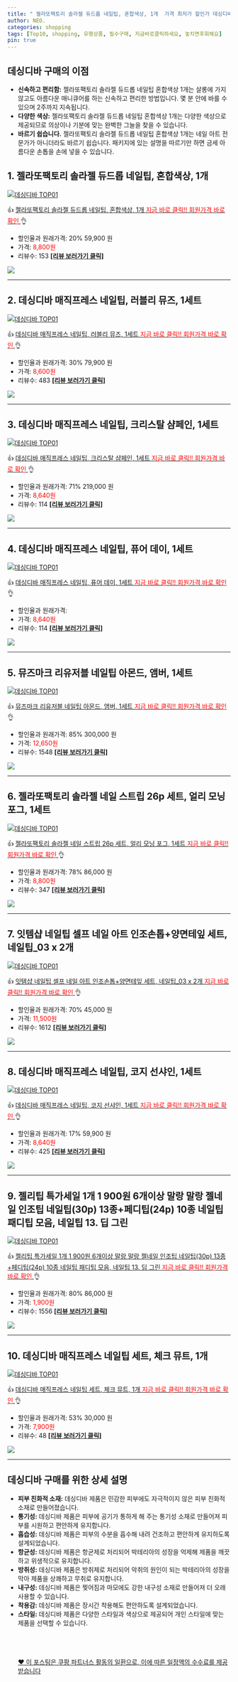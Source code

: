 ```yaml
---
title: " 젤라또팩토리 솔라젤 듀드롭 네일팁, 혼합색상, 1개  가격 최저가 할인가 데싱디바 최저가 추천 제품 비교"
author: NEO.
categories: shopping
tags: [Top10, shopping, 유행상품, 필수구매, 지금바로클릭하세요, 놓치면후회해요]
pin: true
---
```

## 데싱디바 구매의 이점
* **신속하고 편리함:** 젤라또팩토리 솔라젤 듀드롭 네일팁 혼합색상 1개는 살롱에 가지 않고도 아름다운 매니큐어를 하는 신속하고 편리한 방법입니다. 몇 분 안에 바를 수 있으며 2주까지 지속됩니다.
* **다양한 색상:** 젤라또팩토리 솔라젤 듀드롭 네일팁 혼합색상 1개는 다양한 색상으로 제공되므로 의상이나 기분에 맞는 완벽한 그늘을 찾을 수 있습니다.
* **바르기 쉽습니다.** 젤라또팩토리 솔라젤 듀드롭 네일팁 혼합색상 1개는 네일 아트 전문가가 아니더라도 바르기 쉽습니다. 패키지에 있는 설명을 따르기만 하면 금세 아름다운 손톱을 손에 넣을 수 있습니다.

   

## 1.  젤라또팩토리 솔라젤 듀드롭 네일팁, 혼합색상, 1개 

[![데싱디바 TOP01](https://thumbnail6.coupangcdn.com/thumbnails/remote/490x490ex/image/retail/images/2023/11/07/10/5/75836d7d-da9d-46ed-8641-c129dc4460f3.jpg)](https://link.coupang.com/re/AFFSDP?lptag=AF3617701&subid=GithubCoopas&pageKey=7701416010&traceid=V0-153&itemId=20620936137&vendorItemId=87695182585)


👍 [ 젤라또팩토리 솔라젤 듀드롭 네일팁, 혼합색상, 1개  <font color=red> 지금 바로 클릭!! 회원가격 바로 확인 </font> ](https://link.coupang.com/re/AFFSDP?lptag=AF3617701&subid=GithubCoopas&pageKey=7701416010&traceid=V0-153&itemId=20620936137&vendorItemId=87695182585) 👌 


- 할인율과 원래가격: 20%  59,900   원
- 가격: <span style='color:red'>8,800원</span>
- 리뷰수: 153  [**[리뷰 보러가기 클릭]**](https://link.coupang.com/re/AFFSDP?lptag=AF3617701&subid=GithubCoopas&pageKey=7701416010&traceid=V0-153&itemId=20620936137&vendorItemId=87695182585)

[![](/discount_price.png)](https://link.coupang.com/re/AFFSDP?lptag=AF3617701&subid=GithubCoopas&pageKey=7701416010&traceid=V0-153&itemId=20620936137&vendorItemId=87695182585)

---


   

## 2.  데싱디바 매직프레스 네일팁, 러블리 뮤즈, 1세트 

[![데싱디바 TOP01](https://thumbnail8.coupangcdn.com/thumbnails/remote/490x490ex/image/rs_quotation_api/zj48xbp2/985e4a99270c47ec8db4e12e187b26fe.jpg)](https://link.coupang.com/re/AFFSDP?lptag=AF3617701&subid=GithubCoopas&pageKey=6763778287&traceid=V0-153&itemId=15858778540&vendorItemId=83068951044)


👍 [ 데싱디바 매직프레스 네일팁, 러블리 뮤즈, 1세트  <font color=red> 지금 바로 클릭!! 회원가격 바로 확인 </font> ](https://link.coupang.com/re/AFFSDP?lptag=AF3617701&subid=GithubCoopas&pageKey=6763778287&traceid=V0-153&itemId=15858778540&vendorItemId=83068951044) 👌 


- 할인율과 원래가격: 30%  79,900   원
- 가격: <span style='color:red'>8,600원</span>
- 리뷰수: 483  [**[리뷰 보러가기 클릭]**](https://link.coupang.com/re/AFFSDP?lptag=AF3617701&subid=GithubCoopas&pageKey=6763778287&traceid=V0-153&itemId=15858778540&vendorItemId=83068951044)

[![](/discount_price.png)](https://link.coupang.com/re/AFFSDP?lptag=AF3617701&subid=GithubCoopas&pageKey=6763778287&traceid=V0-153&itemId=15858778540&vendorItemId=83068951044)

---


   

## 3.  데싱디바 매직프레스 네일팁, 크리스탈 샴페인, 1세트 

[![데싱디바 TOP01](https://thumbnail10.coupangcdn.com/thumbnails/remote/490x490ex/image/rs_quotation_api/up9veoph/d1bff62a104c42319de4ccc98c781d77.jpg)](https://link.coupang.com/re/AFFSDP?lptag=AF3617701&subid=GithubCoopas&pageKey=6763778287&traceid=V0-153&itemId=15858778497&vendorItemId=83068950915)


👍 [ 데싱디바 매직프레스 네일팁, 크리스탈 샴페인, 1세트  <font color=red> 지금 바로 클릭!! 회원가격 바로 확인 </font> ](https://link.coupang.com/re/AFFSDP?lptag=AF3617701&subid=GithubCoopas&pageKey=6763778287&traceid=V0-153&itemId=15858778497&vendorItemId=83068950915) 👌 


- 할인율과 원래가격: 71%  219,000   원
- 가격: <span style='color:red'>8,640원</span>
- 리뷰수: 114  [**[리뷰 보러가기 클릭]**](https://link.coupang.com/re/AFFSDP?lptag=AF3617701&subid=GithubCoopas&pageKey=6763778287&traceid=V0-153&itemId=15858778497&vendorItemId=83068950915)

[![](/discount_price.png)](https://link.coupang.com/re/AFFSDP?lptag=AF3617701&subid=GithubCoopas&pageKey=6763778287&traceid=V0-153&itemId=15858778497&vendorItemId=83068950915)

---


   

## 4.  데싱디바 매직프레스 네일팁, 퓨어 데이, 1세트 

[![데싱디바 TOP01](https://thumbnail6.coupangcdn.com/thumbnails/remote/490x490ex/image/rs_quotation_api/cmk1pz8m/f0987a50251e47eb845065e129179be8.jpg)](https://link.coupang.com/re/AFFSDP?lptag=AF3617701&subid=GithubCoopas&pageKey=6763778287&traceid=V0-153&itemId=15858778492&vendorItemId=83068950894)


👍 [ 데싱디바 매직프레스 네일팁, 퓨어 데이, 1세트  <font color=red> 지금 바로 클릭!! 회원가격 바로 확인 </font> ](https://link.coupang.com/re/AFFSDP?lptag=AF3617701&subid=GithubCoopas&pageKey=6763778287&traceid=V0-153&itemId=15858778492&vendorItemId=83068950894) 👌 


- 할인율과 원래가격: 
- 가격: <span style='color:red'>8,640원</span>
- 리뷰수: 114  [**[리뷰 보러가기 클릭]**](https://link.coupang.com/re/AFFSDP?lptag=AF3617701&subid=GithubCoopas&pageKey=6763778287&traceid=V0-153&itemId=15858778492&vendorItemId=83068950894)

[![](/discount_price.png)](https://link.coupang.com/re/AFFSDP?lptag=AF3617701&subid=GithubCoopas&pageKey=6763778287&traceid=V0-153&itemId=15858778492&vendorItemId=83068950894)

---


   

## 5.  뮤즈마크 리유저블 네일팁 아몬드, 앰버, 1세트 

[![데싱디바 TOP01](https://thumbnail7.coupangcdn.com/thumbnails/remote/490x490ex/image/rs_quotation_api/qaocazfs/8bf35ffc7a9e4b8292f5e2d1d9339d95.jpg)](https://link.coupang.com/re/AFFSDP?lptag=AF3617701&subid=GithubCoopas&pageKey=6666696224&traceid=V0-153&itemId=19859413200&vendorItemId=87120431418)


👍 [ 뮤즈마크 리유저블 네일팁 아몬드, 앰버, 1세트  <font color=red> 지금 바로 클릭!! 회원가격 바로 확인 </font> ](https://link.coupang.com/re/AFFSDP?lptag=AF3617701&subid=GithubCoopas&pageKey=6666696224&traceid=V0-153&itemId=19859413200&vendorItemId=87120431418) 👌 


- 할인율과 원래가격: 85%  300,000   원
- 가격: <span style='color:red'>12,650원</span>
- 리뷰수: 1548  [**[리뷰 보러가기 클릭]**](https://link.coupang.com/re/AFFSDP?lptag=AF3617701&subid=GithubCoopas&pageKey=6666696224&traceid=V0-153&itemId=19859413200&vendorItemId=87120431418)

[![](/discount_price.png)](https://link.coupang.com/re/AFFSDP?lptag=AF3617701&subid=GithubCoopas&pageKey=6666696224&traceid=V0-153&itemId=19859413200&vendorItemId=87120431418)

---


   

## 6.  젤라또팩토리 솔라젤 네일 스트립 26p 세트, 얼리 모닝 포그, 1세트 

[![데싱디바 TOP01](https://thumbnail7.coupangcdn.com/thumbnails/remote/490x490ex/image/retail/images/2023/12/13/17/4/1b0d14e2-a272-436b-8eb1-976d3436b5ce.png)](https://link.coupang.com/re/AFFSDP?lptag=AF3617701&subid=GithubCoopas&pageKey=7774644303&traceid=V0-153&itemId=20998632955&vendorItemId=88062605526)


👍 [ 젤라또팩토리 솔라젤 네일 스트립 26p 세트, 얼리 모닝 포그, 1세트  <font color=red> 지금 바로 클릭!! 회원가격 바로 확인 </font> ](https://link.coupang.com/re/AFFSDP?lptag=AF3617701&subid=GithubCoopas&pageKey=7774644303&traceid=V0-153&itemId=20998632955&vendorItemId=88062605526) 👌 


- 할인율과 원래가격: 78%  86,000   원
- 가격: <span style='color:red'>8,800원</span>
- 리뷰수: 347  [**[리뷰 보러가기 클릭]**](https://link.coupang.com/re/AFFSDP?lptag=AF3617701&subid=GithubCoopas&pageKey=7774644303&traceid=V0-153&itemId=20998632955&vendorItemId=88062605526)

[![](/discount_price.png)](https://link.coupang.com/re/AFFSDP?lptag=AF3617701&subid=GithubCoopas&pageKey=7774644303&traceid=V0-153&itemId=20998632955&vendorItemId=88062605526)

---


   

## 7.  잇템샵 네일팁 셀프 네일 아트 인조손톱+양면테잎 세트, 네일팁_03 x 2개 

[![데싱디바 TOP01](https://thumbnail10.coupangcdn.com/thumbnails/remote/490x490ex/image/vendor_inventory/0a3d/d7c467d58f6f2c9938ba9242c7da1a9afbd8f6996bd42d7aabc7b159d693.jpg)](https://link.coupang.com/re/AFFSDP?lptag=AF3617701&subid=GithubCoopas&pageKey=7644172051&traceid=V0-153&itemId=20320859917&vendorItemId=87406120541)


👍 [ 잇템샵 네일팁 셀프 네일 아트 인조손톱+양면테잎 세트, 네일팁_03 x 2개  <font color=red> 지금 바로 클릭!! 회원가격 바로 확인 </font> ](https://link.coupang.com/re/AFFSDP?lptag=AF3617701&subid=GithubCoopas&pageKey=7644172051&traceid=V0-153&itemId=20320859917&vendorItemId=87406120541) 👌 


- 할인율과 원래가격: 70%  45,000   원
- 가격: <span style='color:red'>11,500원</span>
- 리뷰수: 1612  [**[리뷰 보러가기 클릭]**](https://link.coupang.com/re/AFFSDP?lptag=AF3617701&subid=GithubCoopas&pageKey=7644172051&traceid=V0-153&itemId=20320859917&vendorItemId=87406120541)

[![](/discount_price.png)](https://link.coupang.com/re/AFFSDP?lptag=AF3617701&subid=GithubCoopas&pageKey=7644172051&traceid=V0-153&itemId=20320859917&vendorItemId=87406120541)

---


   

## 8.  데싱디바 매직프레스 네일팁, 코지 선샤인, 1세트 

[![데싱디바 TOP01](https://thumbnail6.coupangcdn.com/thumbnails/remote/490x490ex/image/rs_quotation_api/6slkzsbf/656ab87f021b40d78004a5d60081a4aa.jpg)](https://link.coupang.com/re/AFFSDP?lptag=AF3617701&subid=GithubCoopas&pageKey=6763778287&traceid=V0-153&itemId=15858778552&vendorItemId=83068951076)


👍 [ 데싱디바 매직프레스 네일팁, 코지 선샤인, 1세트  <font color=red> 지금 바로 클릭!! 회원가격 바로 확인 </font> ](https://link.coupang.com/re/AFFSDP?lptag=AF3617701&subid=GithubCoopas&pageKey=6763778287&traceid=V0-153&itemId=15858778552&vendorItemId=83068951076) 👌 


- 할인율과 원래가격: 17%  59,900   원
- 가격: <span style='color:red'>8,640원</span>
- 리뷰수: 425  [**[리뷰 보러가기 클릭]**](https://link.coupang.com/re/AFFSDP?lptag=AF3617701&subid=GithubCoopas&pageKey=6763778287&traceid=V0-153&itemId=15858778552&vendorItemId=83068951076)

[![](/discount_price.png)](https://link.coupang.com/re/AFFSDP?lptag=AF3617701&subid=GithubCoopas&pageKey=6763778287&traceid=V0-153&itemId=15858778552&vendorItemId=83068951076)

---


   

## 9.  젤리팁 특가세일 1개 1 900원 6개이상 말랑 말랑 젤네일 인조팁 네일팁(30p) 13종+페디팁(24p) 10종 네일팁 패디팁 모음, 네일팁 13. 딥 그린 

[![데싱디바 TOP01](https://thumbnail6.coupangcdn.com/thumbnails/remote/490x490ex/image/vendor_inventory/114a/680fcaffc63e1055bc57c5dc504b386d89de26cd8e2f4f803309eb042345.jpg)](https://link.coupang.com/re/AFFSDP?lptag=AF3617701&subid=GithubCoopas&pageKey=7672074044&traceid=V0-153&itemId=20469199543&vendorItemId=87486951204)


👍 [ 젤리팁 특가세일 1개 1 900원 6개이상 말랑 말랑 젤네일 인조팁 네일팁(30p) 13종+페디팁(24p) 10종 네일팁 패디팁 모음, 네일팁 13. 딥 그린  <font color=red> 지금 바로 클릭!! 회원가격 바로 확인 </font> ](https://link.coupang.com/re/AFFSDP?lptag=AF3617701&subid=GithubCoopas&pageKey=7672074044&traceid=V0-153&itemId=20469199543&vendorItemId=87486951204) 👌 


- 할인율과 원래가격: 80%  86,000   원
- 가격: <span style='color:red'>1,900원</span>
- 리뷰수: 1556  [**[리뷰 보러가기 클릭]**](https://link.coupang.com/re/AFFSDP?lptag=AF3617701&subid=GithubCoopas&pageKey=7672074044&traceid=V0-153&itemId=20469199543&vendorItemId=87486951204)

[![](/discount_price.png)](https://link.coupang.com/re/AFFSDP?lptag=AF3617701&subid=GithubCoopas&pageKey=7672074044&traceid=V0-153&itemId=20469199543&vendorItemId=87486951204)

---


   

## 10.  데싱디바 매직프레스 네일팁 세트, 체크 뮤트, 1개 

[![데싱디바 TOP01](https://thumbnail10.coupangcdn.com/thumbnails/remote/490x490ex/image/retail/images/2023/08/24/14/9/dc6f313c-2a77-406c-8f86-1da4f0c3c29f.jpg)](https://link.coupang.com/re/AFFSDP?lptag=AF3617701&subid=GithubCoopas&pageKey=6763778287&traceid=V0-153&itemId=19873842445&vendorItemId=86974503975)


👍 [ 데싱디바 매직프레스 네일팁 세트, 체크 뮤트, 1개  <font color=red> 지금 바로 클릭!! 회원가격 바로 확인 </font> ](https://link.coupang.com/re/AFFSDP?lptag=AF3617701&subid=GithubCoopas&pageKey=6763778287&traceid=V0-153&itemId=19873842445&vendorItemId=86974503975) 👌 


- 할인율과 원래가격: 53%  30,000   원
- 가격: <span style='color:red'>7,900원</span>
- 리뷰수: 48  [**[리뷰 보러가기 클릭]**](https://link.coupang.com/re/AFFSDP?lptag=AF3617701&subid=GithubCoopas&pageKey=6763778287&traceid=V0-153&itemId=19873842445&vendorItemId=86974503975)

[![](/discount_price.png)](https://link.coupang.com/re/AFFSDP?lptag=AF3617701&subid=GithubCoopas&pageKey=6763778287&traceid=V0-153&itemId=19873842445&vendorItemId=86974503975)

---
## 데싱디바 구매를 위한 상세 설명
* **피부 친화적 소재:** 데싱디바 제품은 민감한 피부에도 자극적이지 않은 피부 친화적 소재로 만들어졌습니다.
* **통기성:** 데싱디바 제품은 피부에 공기가 통하게 해 주는 통기성 소재로 만들어져 피부를 시원하고 편안하게 유지합니다.
* **흡습성:** 데싱디바 제품은 피부의 수분을 흡수해 내려 건조하고 편안하게 유지하도록 설계되었습니다.
* **항균성:** 데싱디바 제품은 항균제로 처리되어 박테리아의 성장을 억제해 제품을 깨끗하고 위생적으로 유지합니다.
* **방취성:** 데싱디바 제품은 방취제로 처리되어 악취의 원인이 되는 박테리아의 성장을 막아 제품을 상쾌하고 무취로 유지합니다.
* **내구성:** 데싱디바 제품은 찢어짐과 마모에도 강한 내구성 소재로 만들어져 더 오래 사용할 수 있습니다.
* **착용감:** 데싱디바 제품은 장시간 착용해도 편안하도록 설계되었습니다.
* **스타일:** 데싱디바 제품은 다양한 스타일과 색상으로 제공되어 개인 스타일에 맞는 제품을 선택할 수 있습니다.<br><br><br><br><br> [ ❤  이 포스팅은 쿠팡 파트너스 활동의 일환으로, 이에 따른 일정액의 수수료를 제공받습니다](https://link.coupang.com/a/bcEFyh)